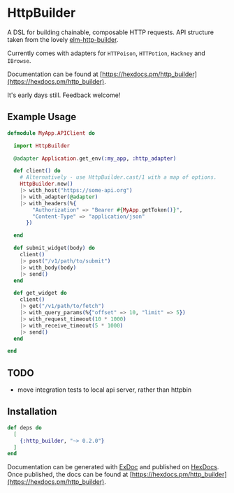 # HttpBuilder

A DSL for building chainable, composable HTTP requests. API structure taken from
the lovely [elm-http-builder](https://github.com/lukewestby/elm-http-builder).

Currently comes with adapters for `HTTPoison`, `HTTPotion`, `Hackney` and
`IBrowse`.

Documentation can be found at
[https://hexdocs.pm/http_builder](https://hexdocs.pm/http_builder).

It's early days still. Feedback welcome!

## Example Usage

```elixir
defmodule MyApp.APIClient do

  import HttpBuilder

  @adapter Application.get_env(:my_app, :http_adapter)

  def client() do
    # Alternatively - use HttpBuilder.cast/1 with a map of options.
    HttpBuilder.new()
    |> with_host("https://some-api.org")
    |> with_adapter(@adapter)
    |> with_headers(%{
        "Authorization" => "Bearer #{MyApp.getToken()}",
        "Content-Type" => "application/json"
      })

  end

  def submit_widget(body) do
    client()
    |> post("/v1/path/to/submit")
    |> with_body(body)
    |> send()
  end

  def get_widget do
    client()
    |> get("/v1/path/to/fetch")
    |> with_query_params(%{"offset" => 10, "limit" => 5})
    |> with_request_timeout(10 * 1000)
    |> with_receive_timeout(5 * 1000)
    |> send()
  end

end
```

## TODO

* move integration tests to local api server, rather than httpbin

## Installation

```elixir
def deps do
  [
    {:http_builder, "~> 0.2.0"}
  ]
end
```

Documentation can be generated with
[ExDoc](https://github.com/elixir-lang/ex_doc) and published on
[HexDocs](https://hexdocs.pm). Once published, the docs can be found at
[https://hexdocs.pm/http_builder](https://hexdocs.pm/http_builder).
